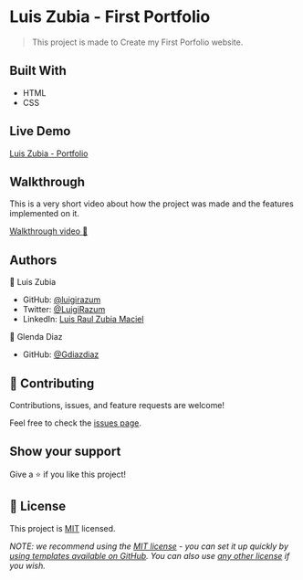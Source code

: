 # Luis Zubia - First Portfolio

> This project is made to Create my First Porfolio website.

## Built With

- HTML
- CSS

## Live Demo

[Luis Zubia - Portfolio](https://luigirazum.github.io/mv-portfolio-project/)

## Walkthrough

This is a very short video about how the project was made and the features implemented on it.

[Walkthrough video 🎥](https://www.loom.com/share/f4133e12aa98400d80522ba9fee5303a)

## Authors

👤 Luis Zubia

- GitHub: [@luigirazum](https://github.com/luigirazum)
- Twitter: [@LuigiRazum](https://twitter.com/LuigiRazum)
- LinkedIn: [Luis Raul Zubia Maciel](https://linkedin.com/in/luiszubia)

👤 Glenda Diaz

- GitHub: [@Gdiazdiaz
  ](https://github.com/Gdiazdiaz)


## 🤝 Contributing

Contributions, issues, and feature requests are welcome!

Feel free to check the [issues page](../../issues/).

## Show your support

Give a ⭐️ if you like this project!

## 📝 License

This project is [MIT](./LICENSE) licensed.

_NOTE: we recommend using the [MIT license](https://choosealicense.com/licenses/mit/) - you can set it up quickly by [using templates available on GitHub](https://docs.github.com/en/communities/setting-up-your-project-for-healthy-contributions/adding-a-license-to-a-repository). You can also use [any other license](https://choosealicense.com/licenses/) if you wish._
